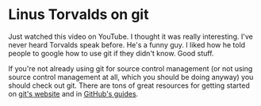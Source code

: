 # Linus Torvalds on git

Just watched this video on YouTube. I thought it was really interesting. I've never heard Torvalds speak before. He's a funny guy. I liked how he told people to google how to use git if they didn't know. Good stuff.

If you're not already using git for source control management (or not using source control management at all, which you should be doing anyway) you should check out git. There are tons of great resources for getting started on [git's website](http://git-scm.com/) and in [GitHub's guides](http://github.com/guides).

<div class="video youtube"><object width="620" height="465"><param name="movie" value="https://www.youtube.com/v/4XpnKHJAok8&amp;hl=en&amp;fs=1&amp;rel=0"></param><param name="allowFullScreen" value="true"></param><param name="allowscriptaccess" value="always"></param><embed src="https://www.youtube.com/v/4XpnKHJAok8&amp;hl=en&amp;fs=1&amp;rel=0" type="application/x-shockwave-flash" allowscriptaccess="always" allowfullscreen="true" width="620" height="465"></embed></object></div>
